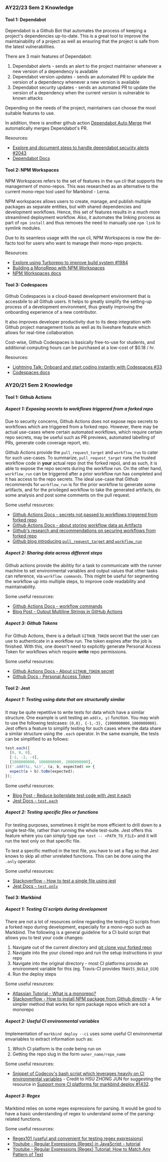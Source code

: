 ### AY22/23 Sem 2 Knowledge

#### Tool 1: Dependabot

Dependabot is a Github Bot that automates the process of keeping a project's dependencies up-to-date. This is a great tool to improve the maintainability of a project as well as ensuring that the project is safe from the latest vulnerabilities.

There are 3 main features of Dependabot:

1. Dependabot alerts - sends an alert to the project maintainer whenever a new version of a dependency is available
2. Dependabot version updates - sends an automated PR to update the version of a dependency whenever a new version is available
3. Dependabot security updates - sends an automated PR to update the version of a dependency when the current version is vulnerable to known attacks

Depending on the needs of the project, maintainers can choose the most suitable features to use.

In addition, there is another github action [Dependabot Auto Merge](https://github.com/marketplace/actions/dependabot-auto-merge) that automatically merges Dependabot's PR.

Resources:

- [Explore and document steps to handle dependabot security alerts #2043](https://github.com/MarkBind/markbind/issues/2043)
- [Dependabot Docs](https://docs.github.com/en/code-security/dependabot/dependabot-alerts/about-dependabot-alerts)

#### Tool 2: NPM Workspaces

NPM Workspaces refers to the set of features in the `npm` cli that supports the management of mono-repos. This was researched as an alternative to the current mono-repo tool used for Markbind - Lerna.

NPM workspaces allows users to create, manage, and publish multiple packages as separate entities, but with shared dependencies and development workflows. Hence, this set of features results in a much more streamlined deployment workflow. Also, it automates the linking process as part of `npm install` and thus removes the need to manually use `npm link` to symlink modules.

Due to its seamless usage with the `npm` cli, NPM Workspaces is now the de-facto tool for users who want to manage their mono-repo projects.

Resources:

- [Explore using Turborepo to improve build system #1984](https://github.com/MarkBind/markbind/issues/1984)
- [Building a MonoRepo with NPM Workspaces](https://www.youtube.com/watch?v=4DOBsEGyKF0)
- [NPM Workspaces docs](https://docs.npmjs.com/cli/v7/using-npm/workspaces)

#### Tool 3: Codespaces

Github Codespaces is a cloud-based development environment that is accessbile to all Github users. It helps to greatly simplify the setting-up process of a development environment, thus greatly improving the onboarding experience of a new contributor.

It also improves developer productivity due to its deep integration with Github project management tools as well as its liveshare feature which allows for real-time collaboration.

Cost-wise, Github Codespaces is basically free-to-use for students, and additional computing hours can be purchased at a low-cost of $0.18 / hr.

Resources:

- [Lightning Talk: Onboard and start coding instantly with Codespaces #33](https://github.com/nus-cs3281/2023/issues/33)
- [Codespaces docs](https://github.com/features/codespaces)


### AY20/21 Sem 2 Knowledge

#### Tool 1: Github Actions

##### Aspect 1: Exposing secrets to workflows triggered from a forked repo
Due to security concerns, Github Actions does not expose repo secrets to workflows which are triggered from a forked repo. However, there may be actual use-cases where certain automated workflows, which require certain repo secrets, may be useful such as PR previews, automated labelling of PRs, generate code coverage report, etc.

Github Actions provide the `pull_request_target` and `workflow_run` to cater for such use-cases. To summarize,  `pull_request_target` runs the trusted workflow code in **your** actual repo (not the forked repo), and as such, it is able to expose the repo secrets during the workflow run. On the other hand, `workflow_run` can be triggered after a prior workflow run has completed and it has access to the repo secrets. The ideal use-case that Github recommends for `workflow_run` is for the prior workflow to generate some <tooltip content="A file or collection of files produced during a workflow run">artifacts</tooltip>, and for the privileged workflow to take the generated artifacts, do some analysis and post some comments on the pull request.

Some useful resources:
- [Github Actions Docs - secrets not passed to workflows triggered from forked repo ](https://docs.github.com/en/actions/reference/events-that-trigger-workflows#pull-request-events-for-forked-repositories-1)
- [Github Actions Docs - about storing workflow data as Artifacts](https://docs.github.com/en/actions/guides/storing-workflow-data-as-artifacts#about-workflow-artifacts)
- [Github's research and recommendations on securing workflows from forked repo](https://securitylab.github.com/research/github-actions-preventing-pwn-requests)
- [Github blog introducing `pull_request_target` and `workflow_run`](https://github.blog/2020-08-03-github-actions-improvements-for-fork-and-pull-request-workflows/)

##### Aspect 2: Sharing data across different steps
Github actions provide the abilitiy for a task to communicate with the runner machine to set environmental variables and output values that other tasks can reference, via `workflow commands`. This might be useful for segmenting the workflow up into multiple steps, to improve code readability and maintainability.

Some useful resources:
- [Github Actions Docs - workflow commands](https://docs.github.com/en/actions/reference/workflow-commands-for-github-actions)
- [Blog Post - Output Multiline Strings in GitHub Actions](https://trstringer.com/github-actions-multiline-strings/)

##### Aspect 3: Github Tokens
For Github Actions, there is a default `GITHUB_TOKEN` secret that the user can use to authenticate in a workflow run. The token expires after the job is finished. With this, one doesn't need to explicitly generate Personal Access Token for workflows which require **write** repo permissions.

Some useful resources:
- [Github Actions Docs - About `GITHUB_TOKEN` secret](https://docs.github.com/en/actions/reference/authentication-in-a-workflow#about-the-github_token-secret)
- [Github Docs - Personal Access Token](https://docs.github.com/en/github/authenticating-to-github/creating-a-personal-access-token)


#### Tool 2: Jest

##### Aspect 1: Testing using data that are structurally similar

It may be quite repetitive to write tests for data which have a similar structure. One example is unit testing an `add(x, y)` function. You may wish to use the following testcases: `{0,0}, {-1,-3}, {1000000000,1000000000}`. Jest offers a feature to simplify testing for such cases where the data share a similar structure using the `.each` operator. In the same example, the tests can be simplified to as follows:

```javascript {.no-line-numbers}
test.each([
  [0, 0, 0],
  [-1, -3, -4],
  [1000000000, 1000000000, 2000000000],
])('.add(%i, %i)', (a, b, expected) => {
  expect(a + b).toBe(expected);
});
```

Some useful resources:
- [Blog Post - Reduce boilerplate test code with Jest it.each](https://elfi-y.medium.com/reduce-boilerplate-test-code-with-jest-it-each-30a0eec9776d)
- [Jest Docs - `test.each`](https://jestjs.io/docs/api#testeachtablename-fn-timeout)

##### Aspect 2: Testing specific files or functions

For testing purposes, sometimes it might be more efficient to drill down to a single test-file, rather than running the whole test-suite. Jest offers this feature where you can simply type `npm test -- <PATH_TO_FILE>` and it will run the test only on that specific file.

To test a specific method in the test file, you have to set a flag so that Jest knows to skip all other unrelated functions. This can be done using the `.only` operator.

Some useful resources:
- [Stackoverflow - How to test a single file using jest](https://stackoverflow.com/questions/28725955/how-do-i-test-a-single-file-using-jest)
- [Jest Docs - `test.only`](https://jestjs.io/docs/api#testonlyname-fn-timeout)

#### Tool 3: Markbind

##### Aspect 1: Testing CI scripts during development
There are not a lot of resources online regarding the testing CI scripts from a forked repo during development, especially for a mono-repo such as Markbind. The following is a general guideline for a CI build script that allows you to test your code changes:

1. Navigate out of the current directory and [git clone your forked repo](https://stackoverflow.com/questions/1911109/how-do-i-clone-a-specific-git-branch)
2. Navigate into the your cloned repo and run the setup instructions in your repo
3. Navigate into the original directory - most CI platforms provide an environment variable for this (eg. Travis-CI provides `TRAVIS_BUILD_DIR`)
4. Run the deploy steps

Some useful resources:
- [Atlassian Tutorial - What is a monorepo?](https://www.atlassian.com/git/tutorials/monorepos)
- [Stackoverflow - How to install NPM package from Github directly](https://stackoverflow.com/questions/17509669/how-to-install-an-npm-package-from-github-directly) - A far simpler method that works for npm package repos which are not a monorepo

##### Aspect 2: Useful CI environmental variables
Implementation of `markbind deploy --ci` uses some useful CI environmental envariables to extract information such as:
1. Which CI platform is the code being run on
1. Getting the repo slug in the form `owner_name/repo_name`

Some useful resources:
- [Snippet of Codecov's bash script which leverages heavily on CI environmental variables](https://github.com/codecov/codecov-bash/blob/master/codecov#L499-L951) - Credit to HSU ZHONG JUN for suggesting the resource in [Support more CI platforms for markbind deploy #1432](https://github.com/MarkBind/markbind/issues/1432).

##### Aspect 3: Regex
Markbind relies on some regex expressions for parsing. It would be good to have a basic understanding of regex to understand some of the parsing-related functions.

Some useful resources:
- [Regex101 (useful and convenient for testing regex expressions)](https://regex101.com/)
- [Youtube - Regular Expressions (Regex) in JavaScript - tutorial](https://www.youtube.com/watch?v=909NfO1St0A)
- [Youtube - Regular Expressions (Regex) Tutorial: How to Match Any Pattern of Text](https://www.youtube.com/watch?v=sa-TUpSx1JA)
